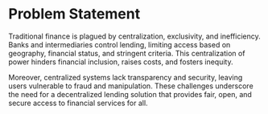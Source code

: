 # Problem Statement

Traditional finance is plagued by centralization, exclusivity, and inefficiency. Banks and intermediaries control lending, limiting access based on geography, financial status, and stringent criteria. This centralization of power hinders financial inclusion, raises costs, and fosters inequity.

Moreover, centralized systems lack transparency and security, leaving users vulnerable to fraud and manipulation. These challenges underscore the need for a decentralized lending solution that provides fair, open, and secure access to financial services for all.
